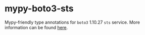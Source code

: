 # mypy-boto3-sts

Mypy-friendly type annotations for `boto3` 1.10.27 `sts` service.
More information can be found [here](https://github.com/vemel/mypy_boto3).
